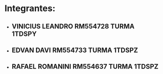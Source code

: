 # Integrantes:

 - ## VINICIUS LEANDRO  RM554728 TURMA 1TDSPY
 - ## EDVAN DAVI RM554733 TURMA 1TDSPZ
 - ## RAFAEL ROMANINI RM554637 TURMA 1TDSPZ
